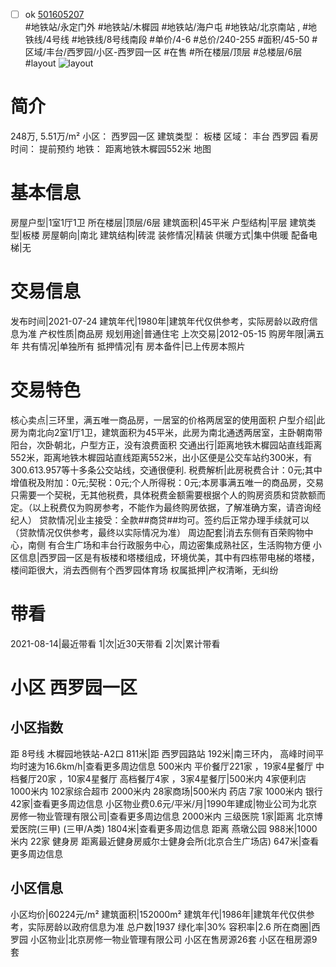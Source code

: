 - [ ] ok [501605207](https://bj.5i5j.com/ershoufang/501605207.html)  
 #地铁站/永定门外 #地铁站/木樨园 #地铁站/海户屯 #地铁站/北京南站 ,  #地铁线/4号线 #地铁线/8号线南段
#单价/4-6 #总价/240-255 #面积/45-50   #区域/丰台/西罗园/小区-西罗园一区 #在售 #所在楼层/顶层 #总楼层/6层 #layout 
![layout](http://image2a.5i5j.com/bdir/layout/ab6e3d1baf8f47d7971200fe2e8a1081.jpg_P5.jpg) 
# 简介 
 248万,  5.51万/m² 
小区： 西罗园一区
建筑类型： 板楼
区域： 丰台 西罗园
看房时间： 提前预约
地铁： 距离地铁木樨园552米 地图
# 基本信息 
 房屋户型|1室1厅1卫
所在楼层|顶层/6层
建筑面积|45平米
户型结构|平层
建筑类型|板楼
房屋朝向|南北
建筑结构|砖混
装修情况|精装
供暖方式|集中供暖
配备电梯|无
# 交易信息 
 发布时间|2021-07-24
建筑年代|1980年|建筑年代仅供参考，实际房龄以政府信息为准
产权性质|商品房
规划用途|普通住宅
上次交易|2012-05-15
购房年限|满五年
共有情况|单独所有
抵押情况|有
房本备件|已上传房本照片
# 交易特色 
 核心卖点|三环里，满五唯一商品房，一居室的价格两居室的使用面积
户型介绍|此房为南北向2室1厅1卫，建筑面积为45平米，此房为南北通透两居室，主卧朝南带阳台，次卧朝北，户型方正，没有浪费面积
交通出行|距离地铁木樨园站直线距离552米，距离地铁木樨园站直线距离552米，出小区便是公交车站约300米，有300.613.957等十多条公交站线，交通很便利.
税费解析|此房税费合计：0元;其中增值税及附加：0元;契税：0元;个人所得税：0元;本房事满五唯一的商品房，交易只需要一个契税，无其他税费，具体税费金额需要根据个人的购房资质和贷款额而定。（以上税费仅为购房参考，不能作为最终购房依据，了解准确方案，请咨询经纪人）
贷款情况|业主接受：全款##商贷##均可。签约后正常办理手续就可以（贷款情况仅供参考，最终以实际情况为准）
周边配套|消去东侧有百荣购物中心，南侧 有合生广场和丰台行政服务中心，周边密集成熟社区，生活购物方便
小区信息|西罗园一区是有板楼和塔楼组成，环境优美，其中有四栋带电梯的塔楼，楼间距很大，消去西侧有个西罗园体育场
权属抵押|产权清晰，无纠纷
# 带看 
 2021-08-14|最近带看	 1|次|近30天带看	 2|次|累计带看
# 小区 西罗园一区
## 小区指数 
 距 8号线 木樨园地铁站-A2口 811米|距 西罗园路站 192米|南三环内， 高峰时间平均时速为16.6km/h|查看更多周边信息
500米内 平价餐厅221家 ，19家4星餐厅
中档餐厅20家 ，10家4星餐厅
高档餐厅4家 ，3家4星餐厅|500米内 4家便利店
1000米内 102家综合超市
2000米内 28家商场|500米内 药店 7家
1000米内 银行 42家|查看更多周边信息
小区物业费0.6元/平米/月|1990年建成|物业公司为北京房修一物业管理有限公司|查看更多周边信息
2000米内 三级医院 1家|距离 北京博爱医院(三甲) (三甲/A类) 1804米|查看更多周边信息
距离 燕墩公园 988米|1000米内 22家 健身房
距离最近健身房威尔士健身会所(北京合生广场店) 647米|查看更多周边信息
## 小区信息 
 小区均价|60224元/m²
建筑面积|152000m²
建筑年代|1986年|建筑年代仅供参考，实际房龄以政府信息为准
总户数|1937
绿化率|30%
容积率|2.6
所在商圈|西罗园
小区物业|北京房修一物业管理有限公司
小区在售房源26套
小区在租房源9套
